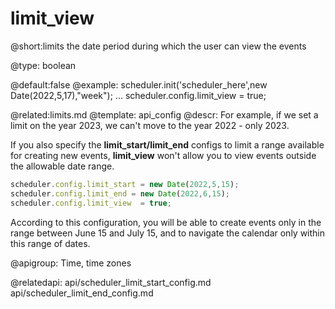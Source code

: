 limit_view
=============
@short:limits the date period during which the user can view the events
	

@type: boolean

@default:false
@example:
scheduler.init('scheduler_here',new Date(2022,5,17),"week");
...
scheduler.config.limit_view  = true;

@related:limits.md
@template:	api_config
@descr:
For example, if we set a limit on the year 2023,  we can't move to the year 2022  - only 2023.

If you also specify the **limit_start/limit_end** configs to limit a range available for creating new events, **limit_view** won't allow you to view events outside the allowable date range.

~~~js
scheduler.config.limit_start = new Date(2022,5,15);
scheduler.config.limit_end = new Date(2022,6,15);
scheduler.config.limit_view  = true;
~~~

According to this configuration, you will be able to create events only in the range between June 15 and July 15, and to navigate the calendar only within this range of dates.

@apigroup: Time, time zones

@relatedapi:
api/scheduler_limit_start_config.md
api/scheduler_limit_end_config.md